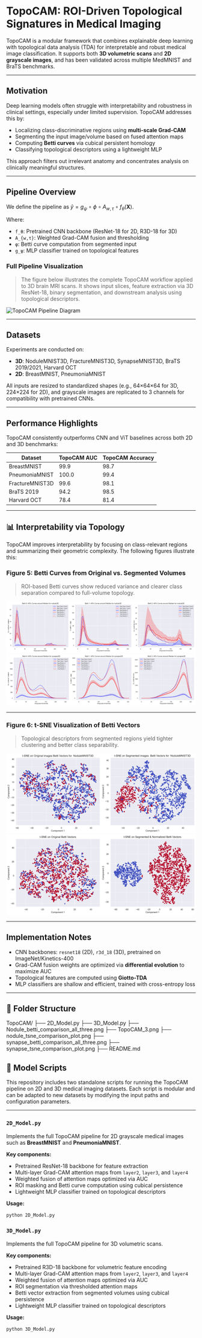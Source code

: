 #  TopoCAM: ROI-Driven Topological Signatures in Medical Imaging

TopoCAM is a modular framework that combines explainable deep learning with topological data analysis (TDA) for interpretable and robust medical image classification. It supports both **3D volumetric scans** and **2D grayscale images**, and has been validated across multiple MedMNIST and BraTS benchmarks.

---

##  Motivation

Deep learning models often struggle with interpretability and robustness in clinical settings, especially under limited supervision. TopoCAM addresses this by:

- Localizing class-discriminative regions using **multi-scale Grad-CAM**
- Segmenting the input image/volume based on fused attention maps
- Computing **Betti curves** via cubical persistent homology
- Classifying topological descriptors using a lightweight MLP

This approach filters out irrelevant anatomy and concentrates analysis on clinically meaningful structures.

---

##  Pipeline Overview

We define the pipeline as $\hat{y} = g_\psi \circ \phi \circ A_{w,\tau} \circ f_\theta(\mathbf{X})$.


Where:
- `f_θ`: Pretrained CNN backbone (ResNet-18 for 2D, R3D-18 for 3D)
- `A_{w,τ}`: Weighted Grad-CAM fusion and thresholding
- `φ`: Betti curve computation from segmented input
- `g_ψ`: MLP classifier trained on topological features

###  Full Pipeline Visualization

> The figure below illustrates the complete TopoCAM workflow applied to 3D brain MRI scans. It shows input slices, feature extraction via 3D ResNet-18, binary segmentation, and downstream analysis using topological descriptors.

![TopoCAM Pipeline Diagram](TopoCAM_3.png)


---

## Datasets

Experiments are conducted on:

- **3D**: NoduleMNIST3D, FractureMNIST3D, SynapseMNIST3D, BraTS 2019/2021, Harvard OCT
- **2D**: BreastMNIST, PneumoniaMNIST

All inputs are resized to standardized shapes (e.g., 64×64×64 for 3D, 224×224 for 2D), and grayscale images are replicated to 3 channels for compatibility with pretrained CNNs.

---

## Performance Highlights

TopoCAM consistently outperforms CNN and ViT baselines across both 2D and 3D benchmarks:

| Dataset           | TopoCAM AUC | TopoCAM Accuracy |
|------------------|-------------|------------------|
| BreastMNIST       | 99.9        | 98.7             |
| PneumoniaMNIST    | 100.0       | 99.4             |
| FractureMNIST3D   | 99.6        | 98.1             |
| BraTS 2019        | 94.2        | 98.5             |
| Harvard OCT       | 78.4        | 81.4             |

---

## 📊 Interpretability via Topology

TopoCAM improves interpretability by focusing on class-relevant regions and summarizing their geometric complexity. The following figures illustrate this:

### Figure 5: Betti Curves from Original vs. Segmented Volumes

> ROI-based Betti curves show reduced variance and clearer class separation compared to full-volume topology.

![Betti Curves Comparison](Nodule_betti_comparison_all_three.png)
![Betti Curves Comparison](synapse_betti_comparison_all_three.png)

---

### Figure 6: t-SNE Visualization of Betti Vectors

> Topological descriptors from segmented regions yield tighter clustering and better class separability.

![t-SNE Comparison](nodule_tsne_comparison_plot.png)
![t-SNE Comparison](synapse_tsne_comparison_plot.png)

---

##  Implementation Notes

- CNN backbones: `resnet18` (2D), `r3d_18` (3D), pretrained on ImageNet/Kinetics-400
- Grad-CAM fusion weights are optimized via **differential evolution** to maximize AUC
- Topological features are computed using **Giotto-TDA**
- MLP classifiers are shallow and efficient, trained with cross-entropy loss

---

## 📁 Folder Structure
TopoCAM/
├── 2D_Model.py
├── 3D_Model.py
├── Nodule_betti_comparison_all_three.png
├── TopoCAM_3.png
├── nodule_tsne_comparison_plot.png
├── synapse_betti_comparison_all_three.png
├── synapse_tsne_comparison_plot.png
├── README.md

## 🧪 Model Scripts

This repository includes two standalone scripts for running the TopoCAM pipeline on 2D and 3D medical imaging datasets. Each script is modular and can be adapted to new datasets by modifying the input paths and configuration parameters.

---

### `2D_Model.py`

Implements the full TopoCAM pipeline for 2D grayscale medical images such as **BreastMNIST** and **PneumoniaMNIST**.

**Key components:**
- Pretrained ResNet-18 backbone for feature extraction
- Multi-layer Grad-CAM attention maps from `layer2`, `layer3`, and `layer4`
- Weighted fusion of attention maps optimized via AUC
- ROI masking and Betti curve computation using cubical persistence
- Lightweight MLP classifier trained on topological descriptors

**Usage:**
```bash
python 2D_Model.py
```

### `3D_Model.py`

Implements the full TopoCAM pipeline for 3D volumetric scans.

**Key components:**
- Pretrained R3D-18 backbone for volumetric feature encoding
- Multi-layer Grad-CAM attention maps from `layer2`, `layer3`, and `layer4`
- Weighted fusion of attention maps optimized via AUC
- ROI segmentation via thresholded attention maps
- Betti vector extraction from segmented volumes using cubical persistence
- Lightweight MLP classifier trained on topological descriptors

**Usage:**
```bash
python 3D_Model.py
```
